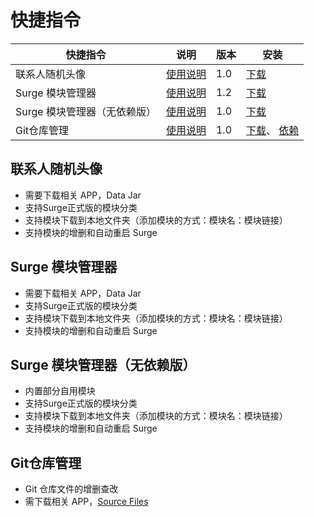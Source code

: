 # 快捷指令

| 快捷指令              | 说明                       | 版本  | 安装                                                                                                                                               |
|-------------------|--------------------------|-----|--------------------------------------------------------------------------------------------------------------------------------------------------|
| 联系人随机头像           | [使用说明](#联系人随机头像)         | 1.0 | [下载](https://www.icloud.com/shortcuts/1b9949e3d38c4641a9ad35a33d7acd93)                                                                          |
| Surge 模块管理器       | [使用说明](#Surge-模块管理器)     | 1.2 | [下载](https://www.icloud.com/shortcuts/2c6970c5bba946bbbe85c18fc9cb17f9)                                                                          |
| Surge 模块管理器（无依赖版） | [使用说明](#surge-模块管理器无依赖版) | 1.0 | [下载](https://www.icloud.com/shortcuts/113e1def6de0489c9fc419f78f38960a)                                                                          |
| Git仓库管理           | [使用说明](#git仓库管理)         | 1.0 | [下载](https://www.icloud.com/shortcuts/c3eef9bd695b4f6d9861ab8d8bf44b7b)、 [依赖](https://www.icloud.com/shortcuts/080382413cd34c31b41cd3ac871e1e88) |

## 联系人随机头像

- 需要下载相关 APP，Data Jar
- 支持Surge正式版的模块分类
- 支持模块下载到本地文件夹（添加模块的方式：模块名：模块链接）
- 支持模块的增删和自动重启 Surge

## Surge 模块管理器

- 需要下载相关 APP，Data Jar
- 支持Surge正式版的模块分类
- 支持模块下载到本地文件夹（添加模块的方式：模块名：模块链接）
- 支持模块的增删和自动重启 Surge

## Surge 模块管理器（无依赖版）

- 内置部分自用模块
- 支持Surge正式版的模块分类
- 支持模块下载到本地文件夹（添加模块的方式：模块名：模块链接）
- 支持模块的增删和自动重启 Surge

## Git仓库管理

- Git 仓库文件的增删查改
- 需下载相关 APP，[Source Files](https://apps.apple.com/us/app/source-files-git-storage/id6450856155?l=zh-Hans-CN)